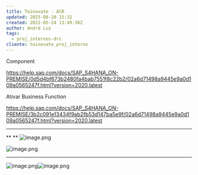 ```yaml
---
title: Toinovate - ACR
updated: 2025-08-20 15:32
created: 2022-05-24 13:49:36Z
author: André Luz
tags:
  - proj_internos-drc
cliente: toinovate_proj_interno
---
```


Component

https://help.sap.com/docs/SAP_S4HANA_ON-PREMISE/0d5d4bf673b2480fa4bab7551f8c22b2/02a6d71498a9445e9a0d109a0565247f.html?version=2020.latest

Ativar Business Function

https://help.sap.com/docs/SAP_S4HANA_ON-PREMISE/3b2c091e13434f9ab2fb53d147ba5e9f/02a6d71498a9445e9a0d109a0565247f.html?version=2020.latest

* * *

**
**
![image.png](image-84.png)

![image.png](image-82.png)

* * *

![image.png](image-85.png)![image.png](image-83.png)